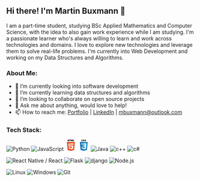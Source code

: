 ## Hi there! I'm Martin Buxmann 👋
I am a part-time student, studying BSc Applied Mathematics and Computer Science, with the idea to also gain work experience while I am studying. I'm a passionate learner who's always willing to learn and work across technologies and domains. I love to explore new technologies and leverage them to solve real-life problems. I'm currently into Web Development and working on my Data Structures and Algorithms.

### About Me:

- 🔭 I’m currently looking into software development
- 🌱 I’m currently learning data structures and algorithms
- 👯 I’m looking to collaborate on open source projects
- 💬 Ask me about anything, would love to help!
- 📫 How to reach me: [Portfolio](https://bitvivaz.com) | [LinkedIn](https://linkedin.com/in/mbuxmann) | [mbuxmann@outlook.com](mailto://mbuxmann@outlook.com)

### Tech Stack: 
<img alt="Python" src="https://img.icons8.com/color/30/000000/python.png"/> <img alt="JavaScript" src="https://img.icons8.com/color/30/000000/javascript.png"/> <img alt="HTML5" height="30px" src="https://raw.githubusercontent.com/github/explore/80688e429a7d4ef2fca1e82350fe8e3517d3494d/topics/html/html.png" > <img alt="CSS3" height="30px" src="https://raw.githubusercontent.com/github/explore/80688e429a7d4ef2fca1e82350fe8e3517d3494d/topics/css/css.png"> <img alt="Java" src="https://img.icons8.com/color/30/000000/java-coffee-cup-logo.png"/> <img alt="c++" src="https://img.icons8.com/color/30/000000/c-plus-plus-logo.png"/> <img alt="c#" src="https://img.icons8.com/color/30/000000/c-sharp-logo.png"/>

<img alt="React Native / React" src="https://img.icons8.com/cute-clipart/30/000000/react-native.png"/> <img alt="Flask" height="30px" src="https://www.vectorlogo.zone/logos/pocoo_flask/pocoo_flask-icon.svg"/> <img alt="django" src="https://img.icons8.com/windows/30/000000/django.png"/> <img alt="Node.js" height="30px" src="https://upload.wikimedia.org/wikipedia/commons/d/d9/Node.js_logo.svg"/>

<img alt="Linux" src="https://img.icons8.com/color/30/000000/linux.png"/> <img alt="Windows" src="https://img.icons8.com/color/30/000000/windows-logo.png"/> <img alt="Git" src="https://img.icons8.com/color/30/000000/git.png"/>
